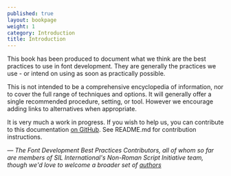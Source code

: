 ```yaml
---
published: true
layout: bookpage
weight: 1
category: Introduction
title: Introduction
---
```



This book has been produced to document what we think are the best practices to use in font development. They are generally the practices we use - or intend on using as soon as practically possible.

This is not intended to be a comprehensive encyclopedia of information, nor to cover the full range of techniques and options. It will generally offer a single recommended procedure, setting, or tool. However we encourage adding links to alternatives when appropriate.

It is very much a work in progress. If you wish to help us, you can contribute to this documentation [on GitHub].
See README.md for contribution instructions.

*&mdash; The Font Development Best Practices Contributors, all of whom so far are members of SIL International's Non-Roman Script Initiative team, though we'd love to welcome a broader set of [authors]*

[on GitHub]: {{site.repourl}}
[authors]: https://github.com/silnrsi/FDBP/blob/gh-pages/AUTHORS.txt
